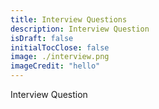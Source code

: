 ```yaml
---
title: Interview Questions
description: Interview Question
isDraft: false
initialTocClose: false
image: ./interview.png
imageCredit: "hello"
---
```


Interview Question
